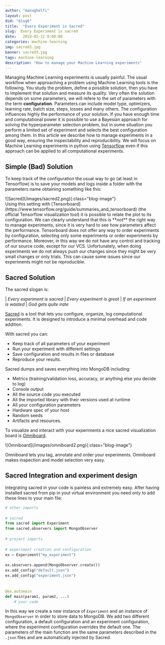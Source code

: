 ```yaml
---
author: "manughelfi"
layout: post
did: "blog6"
title:  "Every Experiment is Sacred"
slug:  Every Experiment is sacred
date:   2019-02-12 8:00:00
categories: machine-learning
img: sacred3.jpg
banner: sacred3.jpg
tags: machine-learning
description: "How to manage your Machine Learning experiments"
---
```


Managing Machine Learning experiments is usually painful.
The usual workflow when approaching a problem using Machine Learning tools is the following. You study the problem, define a possible solution, then you have to implement that solution and measure its quality. Very often the solution depends on some parameters, we will refere to the set of parameters with the term **configuration**. Parameters can include model type, optimizers, learning rate, batch size, steps, losses and many others.
The configuration influences highly the performance of your solution. If you have enough time and computational power it is possible to use a Bayesian approach for solving the hyperparameter selection problem, but in some situation you perform a limited set of experiment and selects the best configuration among them.
In this article we describe how to manage experiments in a good way, ensuring the inspectability and reproducibility. We will focus on Machine Learning experiments in python using [Tensorflow](www.tensorflow.com) even if this approach can be applied to all computational experiments.

## Simple (Bad) Solution

To keep track of the configuration the usual way to go (at least in Tensorflow) is to save your models and logs inside a folder with the parameters name obtaining something like this:
<div markdown="1" class="blog-image-container">
![Sacred](/images/sacred2.png){:class="blog-image"}
</div>
Using this setting with [Tensorboard](https://www.tensorflow.org/guide/summaries_and_tensorboard) (the official Tensorflow visualization tool) it is possible to relate the plot to its configuration. We can clearly understand that this is **not** the right way to manage experiments, since it is very hard to see how parameters affect the performance. Tensorboard does not offer any way to order experiments by configuration, selecting only some experiments or order experiments by performance.
Moreover, in this way we do not have any control and tracking of our source code, except for our VCS. Unfortunately, when doing experiments we do not always push our changes since they might be very small changes or only trials. This can cause some issues since our experiments might not be reproducible.

## Sacred Solution

The sacred slogan is:

| *Every experiment is sacred*
| *Every experiment is great*
| *If an experiment is wasted*
| *God gets quite irate*


[Sacred](https://sacred.readthedocs.io/en/latest/index.html) is a tool that lets you configure, organize, log computational experiments. It is designed to introduce a minimal overhead and code addition.

With sacred you can:

- Keep track of all parameters of your experiment
- Run your experiment with different settings
- Save configuration and results in files or database
- Reproduce your results.

Sacred dumps and saves everything into MongoDB including:

- Metrics (training/validation loss, accuracy, or anything else you decide to log)
- Console output
- All the source code you executed
- All the imported library with their versions used at runtime
- All your configuration parameters
- Hardware spec of your host
- Random seeds
- Artifacts and resources.

To visualize and interact with your experiments a nice sacred visualization board is [Omniboard](https://github.com/vivekratnavel/omniboard).

<div markdown="1" class="blog-image-container">
![Omniboard](/images/omniboard2.png){:class="blog-image"}
</div>

Omniboard lets you tag, annotate and order your experiments. Omniboard makes inspection and model selection very easy.

## Sacred Integration and experiment design

Integrating sacred in your code is painless and extremely easy. After having installed sacred from pip in yout virtual environment you need only to add these lines to your main file:

```python
# other imports

# sacred
from sacred import Experiment
from sacred.observers import MongoObserver

# project imports

# experiment creation and configuration
ex = Experiment("my_experiment")

ex.observers.append(MongoObserver.create())
ex.add_config("default.json")
ex.add_config("experiment.json")


@ex.automain
def main(param1, param2, ...)
    # your code
```

In this way we create a new instance of `Experiment` and an instance of `MongoObserver` in order to store data to MongoDB. We add two different configuration, a default configuration and an experiment configuration, where the experiment configuration overrides the default one. The parameters of the main function are the same parameters described in the `.json` files and are automatically injected by Sacred.